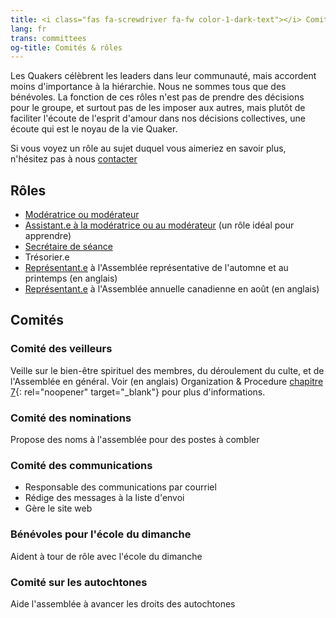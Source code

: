 ```yaml
---
title: <i class="fas fa-screwdriver fa-fw color-1-dark-text"></i> Comités & rôles <i class="fas fa-theater-masks fa-fw color-1-text"></i>
lang: fr
trans: committees
og-title: Comités & rôles
---
```

Les Quakers célèbrent les leaders dans leur communauté, mais accordent moins d'importance à la hiérarchie. Nous ne sommes tous que des bénévoles. La fonction de ces rôles n'est pas de prendre des décisions pour le groupe, et surtout pas de les imposer aux autres, mais plutôt de faciliter l'écoute de l'esprit d'amour dans nos décisions collectives, une écoute qui est le noyau de la vie Quaker.

Si vous voyez un rôle au sujet duquel vous aimeriez en savoir plus, n'hésitez pas à nous [contacter](/contact-fr)

## Rôles <i class="fas fa-theater-masks fa-fw color-1-text"></i>
* [Modératrice ou modérateur](/nouveau/affaires#modératrice)
* [Assistant.e à la modératrice ou au modérateur](/nouveau/affaires#assistante) (un rôle idéal pour apprendre)
* [Secrétaire de séance](/nouveau/affaires#secrétaire)
* Trésorier.e
* [Représentant.e](/new_attender/repping_meeting) à l'Assemblée représentative de l'automne et au printemps (en anglais)
* [Représentant.e](/new_attender/repping_meeting) à l'Assemblée annuelle canadienne en août (en anglais)

## Comités <i class="fas fa-screwdriver fa-fw color-1-dark-text"></i>
### Comité des veilleurs
Veille sur le bien-être spirituel des membres, du déroulement du culte, et de l'Assemblée en général. Voir (en anglais) Organization & Procedure [chapitre 7](https://quaker.ca/cympublications/organization-and-procedure/#CHAPTER_7_Meeting_of_Ministry_and_Counsel){: rel="noopener" target="_blank"} pour plus d'informations.

### Comité des nominations
Propose des noms à l'assemblée pour des postes à combler

### Comité des communications
  * Responsable des communications par courriel
  * Rédige des messages à la liste d'envoi
  * Gère le site web

### Bénévoles pour l'école du dimanche
Aident à tour de rôle avec l'école du dimanche

### Comité sur les autochtones
Aide l'assemblée à avancer les droits des autochtones
